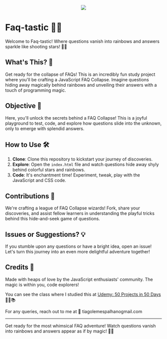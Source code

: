 <p align="center">
  <img src="https://skillicons.dev/icons?i=css,javascript" />
</p>

# Faq-tastic 🌈✨

Welcome to Faq-tastic! Where questions vanish into rainbows and answers sparkle like shooting stars! 🌟✨

## What's This? 🤔

Get ready for the collapse of FAQs! This is an incredibly fun study project where you'll be crafting a JavaScript FAQ Collapse. Imagine questions hiding away magically behind rainbows and unveiling their answers with a touch of programming magic.

## Objective 🎯

Here, you'll unlock the secrets behind a FAQ Collapse! This is a joyful playground to test, code, and explore how questions slide into the unknown, only to emerge with splendid answers.

## How to Use 🛠️

1. **Clone**: Clone this repository to kickstart your journey of discoveries.
2. **Explore**: Open the `index.html` file and watch questions hide away shyly behind colorful stars and rainbows.
3. **Code**: It's enchantment time! Experiment, tweak, play with the JavaScript and CSS code.

## Contributions 🌟

We're crafting a league of FAQ Collapse wizards! Fork, share your discoveries, and assist fellow learners in understanding the playful tricks behind this hide-and-seek game of questions.

## Issues or Suggestions? 💡

If you stumble upon any questions or have a bright idea, open an issue! Let's turn this journey into an even more delightful adventure together!

## Credits 🙌

Made with heaps of love by the JavaScript enthusiasts' community. The magic is within you, code explorers!

You can see the class where I studied this at [Udemy: 50 Projects in 50 Days](https://www.udemy.com/course/50-projects-50-days/) 👨‍🏫📚


For any queries, reach out to me at 📧 tiagolemespalhanogmail.com

---

Get ready for the most whimsical FAQ adventure! Watch questions vanish into rainbows and answers appear as if by magic! 🌌✨

